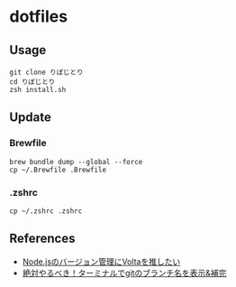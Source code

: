 # dotfiles

## Usage

```shell
git clone りぽじとり
cd りぽじとり
zsh install.sh
```

## Update

### Brewfile
```shell
brew bundle dump --global --force
cp ~/.Brewfile .Brewfile
```

### .zshrc
```shell
cp ~/.zshrc .zshrc
```

## References
- [Node.jsのバージョン管理にVoltaを推したい](https://zenn.dev/taichifukumoto/articles/how-to-use-volta)
- [絶対やるべき！ターミナルでgitのブランチ名を表示&補完](https://qiita.com/mikan3rd/items/d41a8ca26523f950ea9d)